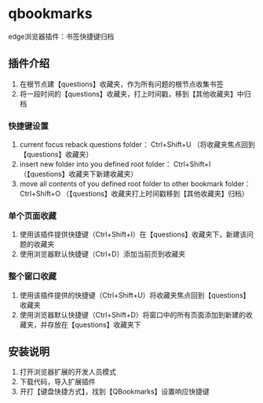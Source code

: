 # qbookmarks
edge浏览器插件：书签快捷键归档

## 插件介绍
1. 在根节点建【questions】收藏夹，作为所有问题的根节点收集书签
2. 将一段时间的【questions】收藏夹，打上时间戳，移到【其他收藏夹】中归档

### 快捷键设置
1. current focus reback questions folder：                                  Ctrl+Shift+U （将收藏夹焦点回到【questions】收藏夹）
2. insert new folder into you defined root folder：                         Ctrl+Shift+I （【questions】收藏夹下新建收藏夹）
3. move all contents of you defined root folder to other bookmark folder：  Ctrl+Shift+O （【questions】收藏夹打上时间戳移到【其他收藏夹】归档）

### 单个页面收藏
1. 使用该插件提供快捷键（Ctrl+Shift+I）在【questions】收藏夹下，新建该问题的收藏夹
2. 使用浏览器默认快捷键（Ctrl+D）添加当前页到收藏夹

### 整个窗口收藏
1. 使用该插件提供的快捷键（Ctrl+Shift+U）将收藏夹焦点回到【questions】收藏夹
2. 使用浏览器默认快捷键（Ctrl+Shift+D）将窗口中的所有页面添加到新建的收藏夹，并存放在【questions】收藏夹下

## 安装说明
1. 打开浏览器扩展的开发人员模式
2. 下载代码，导入扩展插件
3. 开打【键盘快捷方式】，找到【QBookmarks】设置响应快捷键
